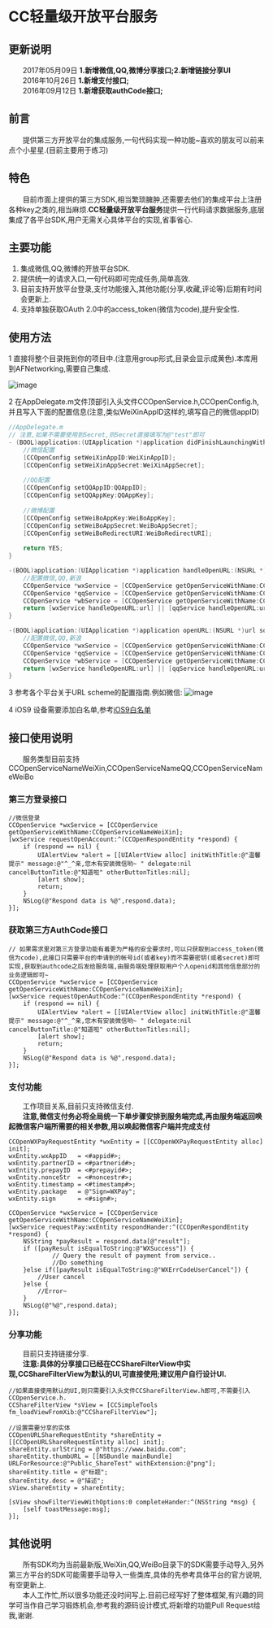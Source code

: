 # CC轻量级开放平台服务

## 更新说明
　　2017年05月09日 **1.新增微信,QQ,微博分享接口;2.新增链接分享UI**  
　　2016年10月26日 **1.新增支付接口;**  
　　2016年09月12日 **1.新增获取authCode接口;**

## 前言
　　提供第三方开放平台的集成服务,一句代码实现一种功能~喜欢的朋友可以前来点个小星星.(目前主要用于练习)
## 特色
　　目前市面上提供的第三方SDK,相当繁琐臃肿,还需要去他们的集成平台上注册各种key之类的,相当麻烦.**CC轻量级开放平台服务**提供一行代码请求数据服务,底层集成了各平台SDK,用户无需关心具体平台的实现,省事省心.

## 主要功能
1. 集成微信,QQ,微博的开放平台SDK.
2. 提供统一的请求入口,一句代码即可完成任务,简单高效.
3. 目前支持开放平台登录,支付功能接入,其他功能(分享,收藏,评论等)后期有时间会更新上.
4. 支持单独获取OAuth 2.0中的access_token(微信为code),提升安全性.

## 使用方法
1 直接将整个目录拖到你的项目中.(注意用group形式,目录会显示成黄色).本库用到AFNetworking,需要自己集成.

   ![image](images/CCOpenService_Tree.png)
      
2 在AppDelegate.m文件顶部引入头文件CCOpenService.h,CCOpenConfig.h,并且写入下面的配置信息(注意,类似WeiXinAppID这样的,填写自己的微信appID)

``` objectivec
//AppDelegate.m
// 注意,如果不需要使用到Secret,则Secret直接填写为@"test"即可
- (BOOL)application:(UIApplication *)application didFinishLaunchingWithOptions:(NSDictionary *)launchOptions {
    //微信配置
    [CCOpenConfig setWeiXinAppID:WeiXinAppID];
    [CCOpenConfig setWeiXinAppSecret:WeiXinAppSecret];
    
    //QQ配置
    [CCOpenConfig setQQAppID:QQAppID];
    [CCOpenConfig setQQAppKey:QQAppKey];
    
    //微博配置
    [CCOpenConfig setWeiBoAppKey:WeiBoAppKey];
    [CCOpenConfig setWeiBoAppSecret:WeiBoAppSecret];
    [CCOpenConfig setWeiBoRedirectURI:WeiBoRedirectURI];
    
    return YES;
}

-(BOOL)application:(UIApplication *)application handleOpenURL:(NSURL *)url{
    //配置微信,QQ,新浪
    CCOpenService *wxService = [CCOpenService getOpenServiceWithName:CCOpenServiceNameWeiXin];
    CCOpenService *qqService = [CCOpenService getOpenServiceWithName:CCOpenServiceNameQQ];
    CCOpenService *wbService = [CCOpenService getOpenServiceWithName:CCOpenServiceNameWeiBo];
    return [wxService handleOpenURL:url] || [qqService handleOpenURL:url] || [wbService handleOpenURL:url];
}

-(BOOL)application:(UIApplication *)application openURL:(NSURL *)url sourceApplication:(NSString *)sourceApplication annotation:(id)annotation{
    //配置微信,QQ,新浪
    CCOpenService *wxService = [CCOpenService getOpenServiceWithName:CCOpenServiceNameWeiXin];
    CCOpenService *qqService = [CCOpenService getOpenServiceWithName:CCOpenServiceNameQQ];
    CCOpenService *wbService = [CCOpenService getOpenServiceWithName:CCOpenServiceNameWeiBo];
    return [wxService handleOpenURL:url] || [qqService handleOpenURL:url] || [wbService handleOpenURL:url];
}
```

3 参考各个平台关于URL scheme的配置指南.例如微信:
![image](images/WeiXin_URL_Scheme.jpg)

4 iOS9 设备需要添加白名单,参考[iOS9白名单](https://github.com/ChenYilong/iOS9AdaptationTips)

## 接口使用说明
　　服务类型目前支持CCOpenServiceNameWeiXin,CCOpenServiceNameQQ,CCOpenServiceNameWeiBo

### 第三方登录接口

``` objective
//微信登录
CCOpenService *wxService = [CCOpenService getOpenServiceWithName:CCOpenServiceNameWeiXin];
[wxService requestOpenAccount:^(CCOpenRespondEntity *respond) {
    if (respond == nil) {
        UIAlertView *alert = [[UIAlertView alloc] initWithTitle:@"温馨提示" message:@"^_^亲,您木有安装微信哟~ " delegate:nil cancelButtonTitle:@"知道啦" otherButtonTitles:nil];
        [alert show];
        return;
    }
    NSLog(@"Respond data is %@",respond.data);
}];
```

### 获取第三方AuthCode接口
``` objective
// 如果需求里对第三方登录功能有着更为严格的安全要求时,可以只获取到access_token(微信为code),此接口只需要平台的申请到的帐号id(或者key)而不需要密钥(或者secret)即可实现,获取到authcode之后发给服务端,由服务端处理获取用户个人openid和其他信息部分的业务逻辑即可~
CCOpenService *wxService = [CCOpenService getOpenServiceWithName:CCOpenServiceNameWeiXin];
[wxService requestOpenAuthCode:^(CCOpenRespondEntity *respond) {
    if (respond == nil) {
        UIAlertView *alert = [[UIAlertView alloc] initWithTitle:@"温馨提示" message:@"^_^亲,您木有安装微信哟~ " delegate:nil cancelButtonTitle:@"知道啦" otherButtonTitles:nil];
        [alert show];
        return;
    }
    NSLog(@"Respond data is %@",respond.data);
}];
```

### 支付功能
　　工作项目关系,目前只支持微信支付.  
　　**注意,微信支付务必将全局统一下单步骤安排到服务端完成,再由服务端返回唤起微信客户端所需要的相关参数,用以唤起微信客户端并完成支付**

``` objective
CCOpenWXPayRequestEntity *wxEntity = [[CCOpenWXPayRequestEntity alloc] init];
wxEntity.wxAppID   = <#appid#>;
wxEntity.partnerID = <#partnerid#>;
wxEntity.prepayID  = <#prepayid#>;
wxEntity.nonceStr  = <#noncestr#>;
wxEntity.timestamp = <#timestamp#>;
wxEntity.package   = @"Sign=WXPay";
wxEntity.sign      = <#sign#>;

CCOpenService *wxService = [CCOpenService getOpenServiceWithName:CCOpenServiceNameWeiXin];
[wxService requestPay:wxEntity respondHander:^(CCOpenRespondEntity *respond) {
    NSString *payResult = respond.data[@"result"];
    if ([payResult isEqualToString:@"WXSuccess"]) {
            // Query the result of payment from service..
            //Do something
    }else if([payResult isEqualToString:@"WXErrCodeUserCancel"]) {
        //User cancel
    }else {
        //Error~
    }
    NSLog(@"%@",respond.data);
}];
```

### 分享功能
　　目前只支持链接分享.  
　　**注意:具体的分享接口已经在CCShareFilterView中实现,CCShareFilterView为默认的UI,可直接使用;建议用户自行设计UI.**

``` objective
//如果直接使用默认的UI,则只需要引入头文件CCShareFilterView.h即可,不需要引入CCOpenService.h.
CCShareFilterView *sView = [CCSimpleTools fm_loadViewFromXib:@"CCShareFilterView"];

//设置需要分享的实体
CCOpenURLShareRequestEntity *shareEntity = [[CCOpenURLShareRequestEntity alloc] init];
shareEntity.urlString = @"https://www.baidu.com";
shareEntity.thumbURL = [[NSBundle mainBundle] URLForResource:@"Public_ShareTest" withExtension:@"png"];
shareEntity.title = @"标题";
shareEntity.desc = @"描述";
sView.shareEntity = shareEntity;

[sView showFilterViewWithOptions:0 completeHander:^(NSString *msg) {
    [self toastMessage:msg];
}];
```

## 其他说明
　　所有SDK均为当前最新版,WeiXin,QQ,WeiBo目录下的SDK需要手动导入,另外第三方平台的SDK可能需要手动导入一些类库,具体的先参考具体平台的官方说明,有空更新上.  
　　本人工作忙,所以很多功能还没时间写上.目前已经写好了整体框架,有兴趣的同学可当作自己学习锻炼机会,参考我的源码设计模式,将新增的功能Pull Request给我,谢谢.